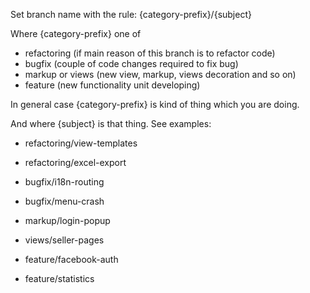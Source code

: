 Set branch name with the rule:
{category-prefix}/{subject}

Where {category-prefix} one of
- refactoring (if main reason of this branch is to refactor code)
- bugfix (couple of code changes required to fix bug)
- markup or views (new view, markup, views decoration and so on)
- feature (new functionality unit developing)

In general case {category-prefix} is kind of thing which you are doing.

And where {subject} is that thing. See examples:

- refactoring/view-templates

- refactoring/excel-export

- bugfix/i18n-routing

- bugfix/menu-crash

- markup/login-popup

- views/seller-pages

- feature/facebook-auth

- feature/statistics